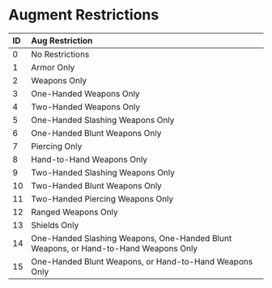 # Augment Restrictions

| **ID** | **Aug Restriction** |
| :--- | :--- |
| 0 | No Restrictions |
| 1 | Armor Only |
| 2 | Weapons Only |
| 3 | One-Handed Weapons Only |
| 4 | Two-Handed Weapons Only |
| 5 | One-Handed Slashing Weapons Only |
| 6 | One-Handed Blunt Weapons Only |
| 7 | Piercing Only |
| 8 | Hand-to-Hand Weapons Only |
| 9 | Two-Handed Slashing Weapons Only |
| 10 | Two-Handed Blunt Weapons Only |
| 11 | Two-Handed Piercing Weapons Only |
| 12 | Ranged Weapons Only |
| 13 | Shields Only |
| 14 | One-Handed Slashing Weapons, One-Handed Blunt Weapons, or Hand-to-Hand Weapons Only |
| 15 | One-Handed Blunt Weapons, or Hand-to-Hand Weapons Only |


